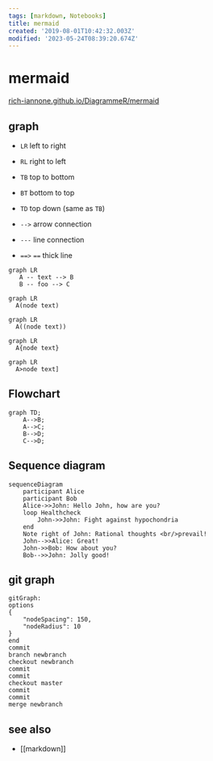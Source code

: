 ```yaml
---
tags: [markdown, Notebooks]
title: mermaid
created: '2019-08-01T10:42:32.003Z'
modified: '2023-05-24T08:39:20.674Z'
---
```


# mermaid

[rich-iannone.github.io/DiagrammeR/mermaid](https://rich-iannone.github.io/DiagrammeR/mermaid.html)

## graph
- `LR` left to right
- `RL` right to left
- `TB` top to bottom
- `BT` bottom to top
- `TD` top down (same as `TB`)


- `-->` arrow connection
- `---` line connection
- `==>` `==` thick line

```mermaid
graph LR
   A -- text --> B
   B -- foo --> C
```

```mermaid
graph LR
  A(node text)
```

```mermaid
graph LR
  A((node text))
```

```mermaid
graph LR
  A{node text}
```

```mermaid
graph LR
  A>node text]
```



## Flowchart
```mermaid
graph TD;
    A-->B;
    A-->C;
    B-->D;
    C-->D;
```

## Sequence diagram

```mermaid
sequenceDiagram
    participant Alice
    participant Bob
    Alice->>John: Hello John, how are you?
    loop Healthcheck
        John->>John: Fight against hypochondria
    end
    Note right of John: Rational thoughts <br/>prevail!
    John-->>Alice: Great!
    John->>Bob: How about you?
    Bob-->>John: Jolly good!
```

## git graph

```mermaid
gitGraph:
options
{
    "nodeSpacing": 150,
    "nodeRadius": 10
}
end
commit
branch newbranch
checkout newbranch
commit
commit
checkout master
commit
commit
merge newbranch
```


## see also

- [[markdown]]



